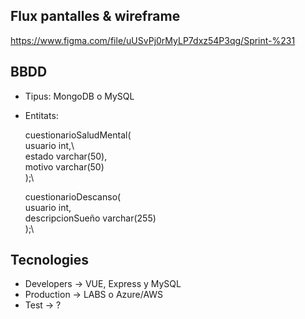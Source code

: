 ## Flux pantalles & wireframe
https://www.figma.com/file/uUSvPj0rMyLP7dxz54P3qg/Sprint-%231

## BBDD
  - Tipus: MongoDB o MySQL
  - Entitats:

      cuestionarioSaludMental(\
        usuario int,\  
        estado varchar(50),\
        motivo varchar(50)\
      );\

      cuestionarioDescanso(\
          usuario int,\
          descripcionSueño varchar(255)\
      );\
 
 ## Tecnologies 

- Developers → VUE, Express y MySQL
- Production → LABS o Azure/AWS
- Test → ? 
